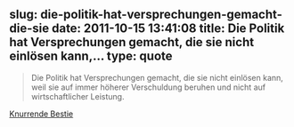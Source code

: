 slug: die-politik-hat-versprechungen-gemacht-die-sie
date: 2011-10-15 13:41:08
title: Die Politik hat Versprechungen gemacht, die sie nicht einlösen kann,...
type: quote
---

> Die Politik hat Versprechungen gemacht, die sie nicht einlösen kann, weil sie auf immer höherer Verschuldung beruhen und nicht auf wirtschaftlicher Leistung.

[Knurrende Bestie](http://www.wiwo.de/blogs/chefsache/2011/10/15/knurrende-bestie/)
